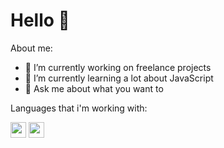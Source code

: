 # Hello 👋

About me:

- 🔭 I’m currently working on freelance projects
- 🌱 I’m currently learning a lot about JavaScript
- 💬 Ask me about what you want to

Languages that i'm working with:

<img src="https://upload.wikimedia.org/wikipedia/commons/thumb/c/cf/Lua-Logo.svg/1200px-Lua-Logo.svg.png" width="25vw" height="25vh">    <img src="https://upload.wikimedia.org/wikipedia/commons/thumb/9/99/Unofficial_JavaScript_logo_2.svg/480px-Unofficial_JavaScript_logo_2.svg.png" width="25vw" height="25vh">
<!--
<img src="" width="700vw" height="350vh">
-->
